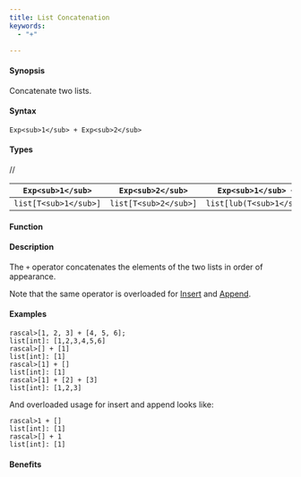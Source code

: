 ```yaml
---
title: List Concatenation
keywords:
  - "+"

---
```


#### Synopsis

Concatenate two lists.

#### Syntax

`Exp<sub>1</sub> + Exp<sub>2</sub>`

#### Types

//

| `Exp<sub>1</sub>`     |  `Exp<sub>2</sub>`     | `Exp<sub>1</sub> + Exp<sub>2</sub>`       |
| --- | --- | --- |
| `list[T<sub>1</sub>]` |  `list[T<sub>2</sub>]` | `list[lub(T<sub>1</sub>,T<sub>2</sub>)]`  |



#### Function

#### Description

The `+` operator concatenates the elements of the two lists in order of appearance. 

Note that the same operator is overloaded for [Insert](/docs//Rascal/Expressions/Values/List/Insert) and [Append](/docs//Rascal/Expressions/Values/List/Append).

#### Examples


```rascal-shell
rascal>[1, 2, 3] + [4, 5, 6];
list[int]: [1,2,3,4,5,6]
rascal>[] + [1]
list[int]: [1]
rascal>[1] + []
list[int]: [1]
rascal>[1] + [2] + [3]
list[int]: [1,2,3]
```

And overloaded usage for insert and append looks like:

```rascal-shell
rascal>1 + []
list[int]: [1]
rascal>[] + 1
list[int]: [1]
```

#### Benefits


